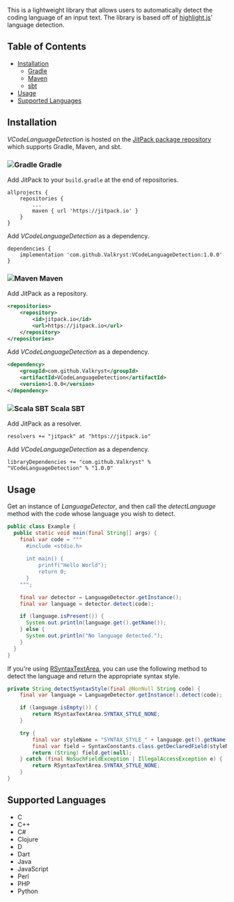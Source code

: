 This is a lightweight library that allows users to automatically detect the coding language of an
input text. The library is based off of [highlight.js](https://github.com/highlightjs/highlight.js)' language detection.

## Table of Contents

* [Installation](https://github.com/Valkryst/VCodeLanguageDetection#installation)
    * [Gradle](https://github.com/Valkryst/VCodeLanguageDetection#-gradle)
    * [Maven](https://github.com/Valkryst/VCodeLanguageDetection#-maven)
    * [sbt](https://github.com/Valkryst/VCodeLanguageDetection#-scala-sbt)
* [Usage](https://github.com/Valkryst/VCodeLanguageDetection#usage)
* [Supported Languages](https://github.com/Valkryst/VCodeLanguageDetection#supported-languages)

## Installation

_VCodeLanguageDetection_ is hosted on the
[JitPack package repository](https://jitpack.io/#Valkryst/VCodeLanguageDetection) which supports Gradle, Maven,
and sbt.

### ![Gradle](https://i.imgur.com/qtc6bXq.png?1) Gradle

Add JitPack to your `build.gradle` at the end of repositories.

```
allprojects {
	repositories {
		...
		maven { url 'https://jitpack.io' }
	}
}
```

Add _VCodeLanguageDetection_ as a dependency.

```
dependencies {
	implementation 'com.github.Valkryst:VCodeLanguageDetection:1.0.0'
}
```

### ![Maven](https://i.imgur.com/2TZzobp.png?1) Maven

Add JitPack as a repository.

``` xml
<repositories>
    <repository>
        <id>jitpack.io</id>
        <url>https://jitpack.io</url>
    </repository>
</repositories>
```

Add _VCodeLanguageDetection_ as a dependency.

```xml
<dependency>
    <groupId>com.github.Valkryst</groupId>
    <artifactId>VCodeLanguageDetection</artifactId>
    <version>1.0.0</version>
</dependency>
```

### ![Scala SBT](https://i.imgur.com/Nqv3mVd.png?1) Scala SBT

Add JitPack as a resolver.

```
resolvers += "jitpack" at "https://jitpack.io"
```

Add _VCodeLanguageDetection_ as a dependency.

```
libraryDependencies += "com.github.Valkryst" % "VCodeLanguageDetection" % "1.0.0"
```

## Usage

Get an instance of _LanguageDetector_, and then call the _detectLanguage_ method with the code whose language you wish
to detect.

```java
public class Example {
  public static void main(final String[] args) {
    final var code = """
      #include <stdio.h>
              
      int main() {
          printf("Hello World");
          return 0;
      }
    """;

    final var detector = LanguageDetector.getInstance();
    final var language = detector.detect(code);

    if (language.isPresent()) {
      System.out.println(language.get().getName());
    } else {
      System.out.println("No language detected.");
    }
  }
}
```

If you're using [RSyntaxTextArea](https://github.com/bobbylight/RSyntaxTextArea), you can use the following method to
detect the language and return the appropriate syntax style.

```java 
private String detectSyntaxStyle(final @NonNull String code) {
    final var language = LanguageDetector.getInstance().detect(code);

    if (language.isEmpty()) {
        return RSyntaxTextArea.SYNTAX_STYLE_NONE;
    }

    try {
        final var styleName = "SYNTAX_STYLE_" + language.get().getName().toUpperCase();
        final var field = SyntaxConstants.class.getDeclaredField(styleName);
        return (String) field.get(null);
    } catch (final NoSuchFieldException | IllegalAccessException e) {
        return RSyntaxTextArea.SYNTAX_STYLE_NONE;
    }
}
```

## Supported Languages

* C
* C++
* C#
* Clojure
* D
* Dart
* Java
* JavaScript
* Perl
* PHP
* Python